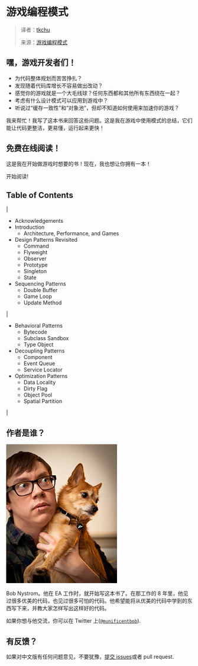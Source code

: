 # 游戏编程模式

 > 译者：[tkchu](https://github.com/tkchu)
> 
> 来源：[游戏编程模式](http://gpp.tkchu.me/)

## 嘿，游戏开发者们！

*   为代码整体规划而苦苦挣扎？
*   发现随着代码库增长不容易做出改动？
*   感觉你的游戏就是一个大毛线球？任何东西都和其他所有东西绕在一起？
*   考虑有什么设计模式可以应用到游戏中？
*   听说过“缓存一致性”和“对象池”，但却不知道如何使用来加速你的游戏？

我来帮忙！我写了这本书来回答这些问题。这是我在游戏中使用模式的总结，它们能让代码更整洁，更易懂，运行起来更快！

## 免费在线阅读！

这是我在开始做游戏时想要的书！现在，我也想让你拥有一本！

开始阅读!

## Table of Contents

|  
*   Acknowledgements
*   Introduction
    *   Architecture, Performance, and Games
*   Design Patterns Revisited
    *   Command
    *   Flyweight
    *   Observer
    *   Prototype
    *   Singleton
    *   State
*   Sequencing Patterns
    *   Double Buffer
    *   Game Loop
    *   Update Method

 |  
*   Behavioral Patterns
    *   Bytecode
    *   Subclass Sandbox
    *   Type Object
*   Decoupling Patterns
    *   Component
    *   Event Queue
    *   Service Locator
*   Optimization Patterns
    *   Data Locality
    *   Dirty Flag
    *   Object Pool
    *   Spatial Partition

 |

## 作者是谁？

![](img/c4da6d693c88e811c4fb992279780d44.jpg)

Bob Nystrom。他在 EA 工作时，就开始写这本书了。在那工作的 8 年里，他见过很多优美的代码，也见过很多可怕的代码。他希望能将从优美的代码中学到的东西写下来，并教大家怎样写出这样好的代码。

如果你想与他交流，你可以在 Twitter 上([`@munificentbob`](https://twitter.com/intent/user?screen_name=munificentbob)).

## 有反馈？

如果对中文版有任何问题意见，不要犹豫，[提交 issues](https://github.com/tkchu/Game-Programming-Patterns-CN/issues)或者 pull request.